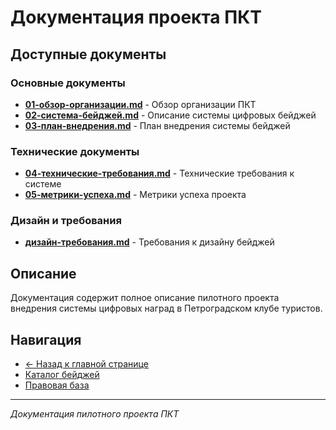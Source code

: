# Документация проекта ПКТ

## Доступные документы

### Основные документы
- **[01-обзор-организации.md](01-обзор-организации.md)** - Обзор организации ПКТ
- **[02-система-бейджей.md](02-система-бейджей.md)** - Описание системы цифровых бейджей
- **[03-план-внедрения.md](03-план-внедрения.md)** - План внедрения системы бейджей

### Технические документы
- **[04-технические-требования.md](04-технические-требования.md)** - Технические требования к системе
- **[05-метрики-успеха.md](05-метрики-успеха.md)** - Метрики успеха проекта

### Дизайн и требования
- **[дизайн-требования.md](дизайн-требования.md)** - Требования к дизайну бейджей

## Описание

Документация содержит полное описание пилотного проекта внедрения системы цифровых наград в Петроградском клубе туристов.

## Навигация

- [← Назад к главной странице](../README.md)
- [Каталог бейджей](../бейджи/)
- [Правовая база](../правовые-документы/)

---

*Документация пилотного проекта ПКТ*
